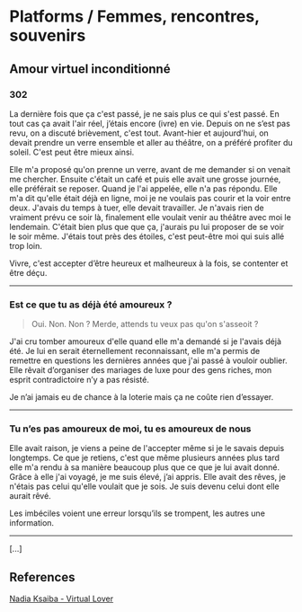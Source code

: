 # Platforms / Femmes, rencontres, souvenirs

## Amour virtuel inconditionné

### 302

La dernière fois que ça c'est passé, je ne sais plus ce qui s'est passé. En tout cas ça avait l'air réel, j’étais encore (ivre) en vie. Depuis on ne s’est pas revu, on a discuté brièvement, c'est tout. Avant-hier et aujourd'hui, on devait prendre un verre ensemble et aller au théâtre, on a préféré profiter du soleil. C'est peut être mieux ainsi. 

Elle m'a proposé qu'on prenne un verre, avant de me demander si on venait me chercher. Ensuite c'était un café et puis elle avait une grosse journée, elle préférait se reposer. Quand je l'ai appelée, elle n'a pas répondu. Elle m'a dit qu'elle était déjà en ligne, moi je ne voulais pas courir et la voir entre deux. J'avais du temps à tuer, elle devait travailler. Je n'avais rien de vraiment prévu ce soir là, finalement elle voulait venir au théâtre avec moi le lendemain. C'était bien plus que que ça, j'aurais pu lui proposer de se voir le soir même. J'étais tout près des étoiles, c'est peut-être moi qui suis allé trop loin.

Vivre, c'est accepter d’être heureux et malheureux à la fois, se contenter et être déçu. 


---

### Est ce que tu as déjà été amoureux ?

> Oui. Non. Non ? Merde, attends tu veux pas qu'on s'asseoit ?

J'ai cru tomber amoureux d'elle quand elle m'a demandé si je l'avais déjà été. Je lui en serait éternellement reconnaissant, elle m'a permis de remettre en questions les dernières années que j'ai passé à vouloir oublier.
Elle rêvait d’organiser des mariages de luxe pour des gens riches, mon esprit contradictoire n’y a pas résisté.

Je n’ai jamais eu de chance à la loterie mais ça ne coûte rien d’essayer.


---

### Tu n’es pas amoureux de moi, tu es amoureux de nous

Elle avait raison, je viens a peine de l'accepter même si je le savais depuis longtemps. Ce que je retiens, c'est que même plusieurs années plus tard elle m'a rendu à sa manière beaucoup plus que ce que je lui avait donné. Grâce à elle j'ai voyagé, je me suis élevé, j’ai appris. Elle avait des rêves, je n'étais pas celui qu'elle voulait que je sois. Je suis devenu celui dont elle aurait rêvé.

Les imbéciles voient une erreur lorsqu’ils se trompent, les autres une information.


---

[...]

## References

[Nadia Ksaiba - Virtual Lover](https://www.youtube.com/watch?v=01zRPY9xEyk)
